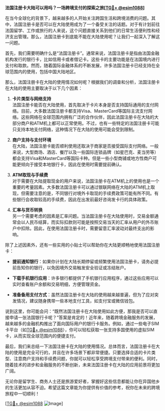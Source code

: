 **法国注册卡大陆可以用吗？一场跨境支付的探索之旅[[TG💪+ @esim1088](https://t.me/s/esim1088)]**

在当今全球化的背景下，越来越多的人开始关注跨国生活和跨境消费的问题。其中，法国注册卡是否可以在大陆使用成为了一个备受关注的话题。对于有计划前往法国留学、工作或旅行的人来说，这个问题直接关系到他们的日常生活便利性和经济支出管理。那么，法国注册卡到底能不能在大陆使用呢？让我们一起深入了解这一问题。

首先，我们需要明确什么是“法国注册卡”。通常来说，法国注册卡是指由法国金融机构发行的银行卡，比如信用卡或者借记卡。这些卡的主要功能是在法国境内进行支付和取款。然而，随着国际金融体系的不断发展，许多法国注册卡已经支持在全球范围内的使用，包括中国大陆地区。

那么，法国注册卡在大陆的使用情况如何呢？根据我们的调查和分析，法国注册卡在大陆的使用主要取决于以下几个因素：

1. **卡片类型与网络支持**  
   法国注册卡能否在大陆使用，首先取决于卡片本身是否支持国际通用的支付网络。目前，大多数法国注册卡都支持Visa、MasterCard等国际主流支付网络。这些网络在全球范围内拥有广泛的合作伙伴，因此法国注册卡在大陆的大部分商户和ATM机上都可以正常使用。不过，也有一些特定的法国注册卡可能只支持本地支付网络，这种情况下在大陆的使用可能会受到限制。

2. **商户支持与支付环境**  
   在大陆，法国注册卡能否顺利使用还取决于商家是否接受国际支付网络。一般来说，大型商场、酒店、餐厅以及一些国际连锁品牌（如星巴克、麦当劳等）都会支持Visa和MasterCard等国际卡种。但是一些小型商铺或地方性商户可能更倾向于接受本地银行卡，因此在使用时需要提前确认。

3. **ATM取现与手续费**  
   对于需要在大陆提取现金的用户来说，法国注册卡在ATM机上的使用也是一个重要的考量因素。大多数法国注册卡可以通过银联网络在大陆的ATM机上取现，但需要注意的是，不同银行对境外卡取现的手续费政策可能有所不同。有些银行会收取较高的手续费，因此在出发前最好咨询发卡行的具体政策。

4. **汇率与货币转换**  
   另一个需要考虑的因素是汇率问题。当法国注册卡在大陆使用时，交易金额通常会以人民币结算，而实际扣款则可能是按照交易当天的汇率从用户的外币账户中扣除。因此，在使用法国注册卡时，需要留意汇率波动对最终支出的影响。

除了上述因素外，还有一些实用的小贴士可以帮助你在大陆更顺畅地使用法国注册卡：

- **提前通知银行**：如果你计划在大陆长期停留或频繁使用法国注册卡，请务必提前告知你的银行，以免因境外交易触发安全验证或冻结账户。
  
- **下载手机银行应用**：许多银行都提供了手机银行应用程序，通过这些应用可以实时查看账户余额和交易明细，方便管理资金。

- **准备备用支付方式**：虽然法国注册卡在大陆的使用越来越普遍，但为了应对突发情况，建议随身携带一些本地支付工具，如支付宝或微信钱包。

说到这里，你可能会问：“既然法国注册卡在大陆使用如此方便，那我是否可以直接申请一张法国银行卡呢？”答案是肯定的！近年来，随着跨境金融服务的发展，越来越多的金融机构推出了面向国际用户的银行卡服务。例如，通过一些电子SIM卡平台（如[TG💪+ @esim1088](https://t.me/s/esim1088)），你可以轻松获取一张支持多国使用的虚拟SIM卡，从而实现全球范围内的便捷支付。

最后，我们来总结一下法国注册卡在大陆的使用情况。总体而言，法国注册卡在大陆的使用是完全可行的，并且在许多场景下都非常便捷。只要选择合适的卡片类型、注意商户支持和手续费问题，你就可以轻松享受跨境支付带来的便利。同时，随着技术的进步和金融服务的不断创新，未来法国注册卡在大陆的应用前景将更加广阔。

无论你是留学生、商务人士还是旅游爱好者，掌握好这些信息都能让你在异国他乡的生活更加从容不迫。希望这篇文章能为你提供有价值的参考，祝你在未来的跨境旅程中一切顺利！

[[TG💪+ @esim1088](https://t.me/s/esim1088) ![Image](https://i.postimg.cc/4NQfJmqS/Snipaste-2025-05-13-00-14-12.png)]